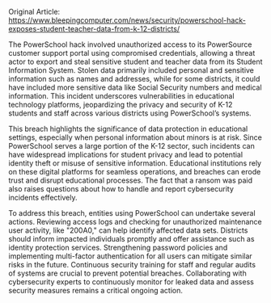 Original Article: https://www.bleepingcomputer.com/news/security/powerschool-hack-exposes-student-teacher-data-from-k-12-districts/

The PowerSchool hack involved unauthorized access to its PowerSource customer support portal using compromised credentials, allowing a threat actor to export and steal sensitive student and teacher data from its Student Information System. Stolen data primarily included personal and sensitive information such as names and addresses, while for some districts, it could have included more sensitive data like Social Security numbers and medical information. This incident underscores vulnerabilities in educational technology platforms, jeopardizing the privacy and security of K-12 students and staff across various districts using PowerSchool’s systems.

This breach highlights the significance of data protection in educational settings, especially when personal information about minors is at risk. Since PowerSchool serves a large portion of the K-12 sector, such incidents can have widespread implications for student privacy and lead to potential identity theft or misuse of sensitive information. Educational institutions rely on these digital platforms for seamless operations, and breaches can erode trust and disrupt educational processes. The fact that a ransom was paid also raises questions about how to handle and report cybersecurity incidents effectively.

To address this breach, entities using PowerSchool can undertake several actions. Reviewing access logs and checking for unauthorized maintenance user activity, like "200A0," can help identify affected data sets. Districts should inform impacted individuals promptly and offer assistance such as identity protection services. Strengthening password policies and implementing multi-factor authentication for all users can mitigate similar risks in the future. Continuous security training for staff and regular audits of systems are crucial to prevent potential breaches. Collaborating with cybersecurity experts to continuously monitor for leaked data and assess security measures remains a critical ongoing action.